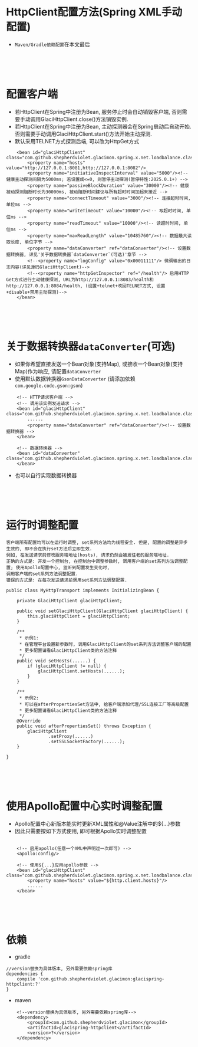 # HttpClient配置方法(Spring XML手动配置)

* `Maven/Gradle依赖配置`在本文最后

<br>
<br>
<br>

# 配置客户端

* 若HttpClient在Spring中注册为Bean, 服务停止时会自动销毁客户端, 否则需要手动调用GlaciHttpClient.close()方法销毁实例.
* 若HttpClient在Spring中注册为Bean, 主动探测器会在Spring启动后自动开始. 否则需要手动调用GlaciHttpClient.start()方法开始主动探测.
* 默认采用TELNET方式探测后端, 可以改为HttpGet方式

```text
    <bean id="glaciHttpClient" class="com.github.shepherdviolet.glacimon.spring.x.net.loadbalance.classic.GlaciHttpClient">
        <property name="hosts" value="http://127.0.0.1:8081,http://127.0.0.1:8082"/>
        <property name="initiativeInspectInterval" value="5000"/><!-- 健康主动探测间隔为5000ms; 若设置成<=0, 则暂停主动探测(暂停特性:2025.0.1+) -->
        <property name="passiveBlockDuration" value="30000"/><!-- 健康被动探测阻断时长为30000ms, 被动阻断时间建议与所有超时时间加起来接近 -->
        <property name="connectTimeout" value="3000"/><!-- 连接超时时间, 单位ms -->
        <property name="writeTimeout" value="10000"/><!-- 写超时时间, 单位ms -->
        <property name="readTimeout" value="10000"/><!-- 读超时时间, 单位ms -->
        <property name="maxReadLength" value="10485760"/><!-- 数据最大读取长度, 单位字节 -->
        <property name="dataConverter" ref="dataConverter"/><!-- 设置数据转换器, 详见'关于数据转换器`dataConverter`(可选)'章节 -->
        <!--<property name="logConfig" value="0x00011111"/> 微调输出的日志内容(详见源码GlaciHttpClient)-->
        <!--<property name="httpGetInspector" ref="/health"/> 启用HTTP Get方式进行主动健康探测, URL为http://127.0.0.1:8083/health和http://127.0.0.1:8084/health, (设置+telnet+改回TELNET方式, 设置+disable+禁用主动探测)-->
    </bean>
```

<br>
<br>
<br>

# 关于数据转换器`dataConverter`(可选)

* 如果你希望直接发送一个Bean对象(支持Map), 或接收一个Bean对象(支持Map)作为响应, 请配置`dataConverter`
* 使用默认数据转换器`GsonDataConverter` (请添加依赖`com.google.code.gson:gson`)

```text
    <!-- HTTP请求客户端 -->
    <!-- 调用该实例发送请求 -->
    <bean id="glaciHttpClient" class="com.github.shepherdviolet.glacimon.spring.x.net.loadbalance.classic.GlaciHttpClient">
        ......
        <property name="dataConverter" ref="dataConverter"/><!-- 设置数据转换器 -->
    </bean>
    
    <!-- 数据转换器 -->
    <bean id="dataConverter" class="com.github.shepherdviolet.glacimon.spring.x.net.loadbalance.classic.GsonDataConverter">
    </bean>
```

* 也可以自行实现数据转换器

<br>
<br>
<br>

# 运行时调整配置

```text
客户端所有配置均可以在运行时调整, set系列方法均为线程安全. 但是, 配置的调整是异步生效的, 即不会在执行set方法后立即生效. 
例如, 在发送请求前修改服务端地址(hosts), 请求仍然会被发往老的服务端地址. 
正确的方式是: 开发一个控制台, 在控制台中调整参数时, 调用客户端的set系列方法调整配置; 使用Apollo配置中心, 监听到配置发生变化时, 
调用客户端的set系列方法调整配置. 
错误的方式是: 在每次发送请求前调用set系列方法调整配置. 
```

```text
public class MyHttpTransport implements InitializingBean {

    private GlaciHttpClient glaciHttpClient;
    
    public void setGlaciHttpClient(GlaciHttpClient glaciHttpClient) {
        this.glaciHttpClient = glaciHttpClient;
    }

    /**
     * 示例1:
     * 在管理平台设置新参数时, 调用GlaciHttpClient的set系列方法调整客户端的配置
     * 更多配置请看GlaciHttpClient类的方法注释
     */
    public void setHosts(......) {
        if (glaciHttpClient != null) {
            glaciHttpClient.setHosts(......);
        }
    }
    
    /**
     * 示例2:
     * 可以在afterPropertiesSet方法中, 给客户端添加代理/SSL连接工厂等高级配置
     * 更多配置请看GlaciHttpClient类的方法注释
     */
    @Override
    public void afterPropertiesSet() throws Exception {
        glaciHttpClient
                .setProxy(......)
                .setSSLSocketFactory(......);
    }

}
```

<br>
<br>
<br>

# 使用Apollo配置中心实时调整配置

* Apollo配置中心新版本能实时更新XML属性和@Value注解中的${...}参数
* 因此只需要按如下方式使用, 即可根据Apollo实时调整配置

```text

    <!-- 启用apollo(任意一个XML中声明过一次即可) -->
    <apollo:config/>

    <!-- 使用${...}应用apollo参数 -->
    <bean id="glaciHttpClient" class="com.github.shepherdviolet.glacimon.spring.x.net.loadbalance.classic.GlaciHttpClient">
        <property name="hosts" value="${http.client.hosts}"/>
        ......
    </bean>
```

<br>
<br>
<br>

# 依赖

* gradle

```text
//version替换为具体版本, 另外需要依赖spring库
dependencies {
    compile 'com.github.shepherdviolet.glacimon:glacispring-httpclient:?'
}
```

* maven

```maven
    <!--version替换为具体版本, 另外需要依赖spring库-->
    <dependency>
        <groupId>com.github.shepherdviolet.glacimon</groupId>
        <artifactId>glacispring-httpclient</artifactId>
        <version>?</version>
    </dependency>
```
